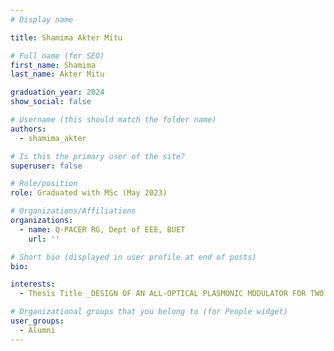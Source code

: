 ```yaml
---
# Display name

title: Shamima Akter Mitu

# Full name (for SEO)
first_name: Shamima
last_name: Akter Mitu

graduation_year: 2024
show_social: false 

# Username (this should match the folder name)
authors:
  - shamima_akter

# Is this the primary user of the site?
superuser: false

# Role/position
role: Graduated with MSc (May 2023) 

# Organizations/Affiliations
organizations:
  - name: Q-PACER RG, Dept of EEE, BUET
    url: ''

# Short bio (displayed in user profile at end of posts)
bio: 

interests:
  - Thesis Title _DESIGN OF AN ALL-OPTICAL PLASMONIC MODULATOR FOR TWO MICROMETER WAVEBAND_ 

# Organizational groups that you belong to (for People widget)
user_groups:
  - Alumni
---
```

